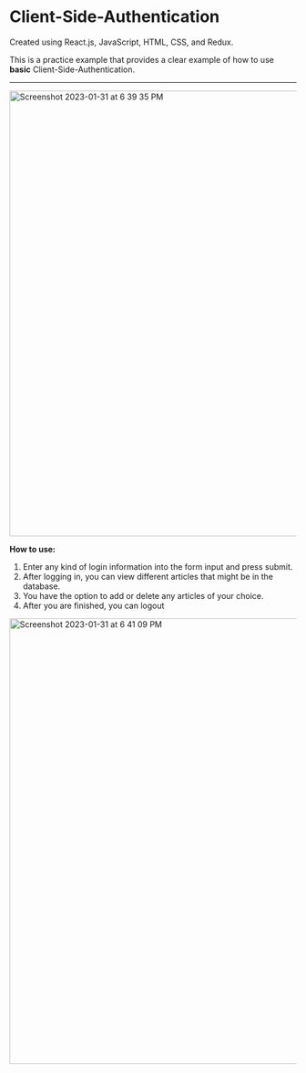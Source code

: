 # Client-Side-Authentication

Created using React.js, JavaScript, HTML, CSS, and Redux.

This is a practice example that provides a clear example of how to use **basic** Client-Side-Authentication.
--  --  --

<img width="782" alt="Screenshot 2023-01-31 at 6 39 35 PM" src="https://user-images.githubusercontent.com/104395322/215908588-8bedb8a5-4ad5-4b91-a082-13bbd7cfef61.png">

**How to use:**

1. Enter any kind of login information into the form input and press submit.
2. After logging in, you can view different articles that might be in the database.
3. You have the option to add or delete any articles of your choice.
4. After you are finished, you can logout


<img width="782" alt="Screenshot 2023-01-31 at 6 41 09 PM" src="https://user-images.githubusercontent.com/104395322/215908775-a944bfbd-a6a6-4f33-abb3-f5cf7cd4b361.png">


